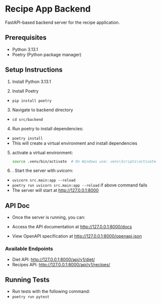 # Recipe App Backend

FastAPI-based backend server for the recipe application.

## Prerequisites

- Python 3.13.1
- Poetry (Python package manager)

## Setup Instructions

1. Install Python 3.13.1

2. Install Poetry

- `pip install poetry`

3. Navigate to backend directory

- `cd src/backend`

4. Run poetry to install dependencies:

- `poetry install`
- This will create a virtual environment and install dependencies

5. activate a virtual environment:

   ```bash
   source .venv/bin/activate  # On Windows use: venv\Scripts\activate
   ```

6. . Start the server with uvicorn:

- `uvicorn src.main:app --reload`
- `poetry run uvicorn src.main:app --reload` if above command fails
- The server will start at http://127.0.0.1:8000

## API Doc

- Once the server is running, you can:

- Access the API documentation at http://127.0.0.1:8000/docs
- View OpenAPI specification at http://127.0.0.1:8000/openapi.json

### Available Endpoints

- Diet API: http://127.0.0.1:8000/api/v1/diet/
- Recipes API: http://127.0.0.1:8000/api/v1/recipes/

## Running Tests

- Run tests with the following command:
- `poetry run pytest`
